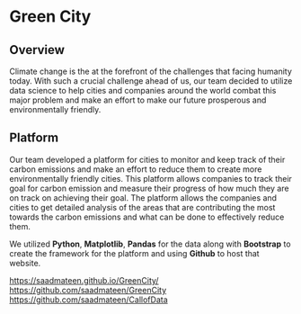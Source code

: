 # Green City

## Overview 
Climate change is the at the forefront of the challenges that facing humanity today. With such a crucial challenge ahead of us, our team decided to utilize data science to help cities and companies around the world combat this major problem and make an effort to make our future prosperous and environmentally friendly.

## Platform
Our team developed a platform for cities to monitor and keep track of their carbon emissions and make an effort to reduce them to create more environmentally friendly cities. This platform allows companies to track their goal for carbon emission and measure their progress of how much they are on track on achieving their goal. The platform allows the companies and cities to get detailed analysis of the areas that are contributing the most towards the carbon emissions and what can be done to effectively reduce them.

We utilized **Python**, **Matplotlib**, **Pandas** for the data along with **Bootstrap** to create the framework for the platform and using **Github** to host that website.

https://saadmateen.github.io/GreenCity/
https://github.com/saadmateen/GreenCity
https://github.com/saadmateen/CallofData
